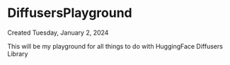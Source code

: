 # DiffusersPlayground

Created Tuesday, January 2, 2024

This will be my playground for all things to do with HuggingFace Diffusers Library
